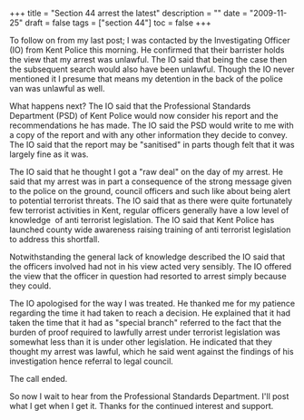 +++
title = "Section 44 arrest   the latest"
description = ""
date = "2009-11-25"
draft = false
tags = ["section 44"]
toc = false
+++

To follow on from my last post; I was contacted by the Investigating Officer (IO) from Kent Police this morning. He confirmed that their barrister holds the view that my arrest was unlawful. The IO said that being the case then the subsequent search would also have been unlawful. Though the IO never mentioned it I presume that means my detention in the back of the police van was unlawful as well.

What happens next? The IO said that the Professional Standards Department (PSD) of Kent Police would now consider his report and the recommendations he has made. The IO said the PSD would write to me with a copy of the report and with any other information they decide to convey. The IO said that the report may be "sanitised" in parts though felt that it was largely fine as it was.

The IO said that he thought I got a "raw deal" on the day of my arrest. He said that my arrest was in part a consequence of the strong message given to the police on the ground, council officers and such like about being alert to potential terrorist threats. The IO said that as there were quite fortunately few terrorist activities in Kent, regular officers generally have a low level of knowledge  of anti terrorist legislation. The IO said that Kent Police has launched county wide awareness raising training of anti terrorist legislation to address this shortfall.

Notwithstanding the general lack of knowledge described the IO said that the officers involved had not in his view acted very sensibly. The IO offered the view that the officer in question had resorted to arrest simply because they could.

The IO apologised for the way I was treated. He thanked me for my patience regarding the time it had taken to reach a decision. He explained that it had taken the time that it had as "special branch" referred to the fact that the burden of proof required to lawfully arrest under terrorist legislation was somewhat less than it is under other legislation. He indicated that they thought my arrest was lawful, which he said went against the findings of his investigation hence referral to legal council.

The call ended.

So now I wait to hear from the Professional Standards Department. I'll post what I get when I get it. Thanks for the continued interest and support.